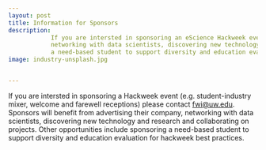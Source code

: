 ```yaml
---
layout: post
title: Information for Sponsors
description: 
            If you are intersted in sponsoring an eScience Hackweek event (e.g. student-industry mixer, welcome and farewell receptions) please contact fwi@uw.edu. Sponsors will benefit from advertising their company, 
            networking with data scientists, discovering new technology and research and collaborating on projects. Other opportunities include sponsoring
            a need-based student to support diversity and education evaluation for hackweek best practices. 
image: industry-unsplash.jpg


---
```

If you are intersted in sponsoring a Hackweek event (e.g. student-industry mixer, welcome and farewell receptions) please contact fwi@uw.edu. Sponsors will benefit from advertising their company, 
            networking with data scientists, discovering new technology and research and collaborating on projects. Other opportunities include sponsoring
            a need-based student to support diversity and education evaluation for hackweek best practices.